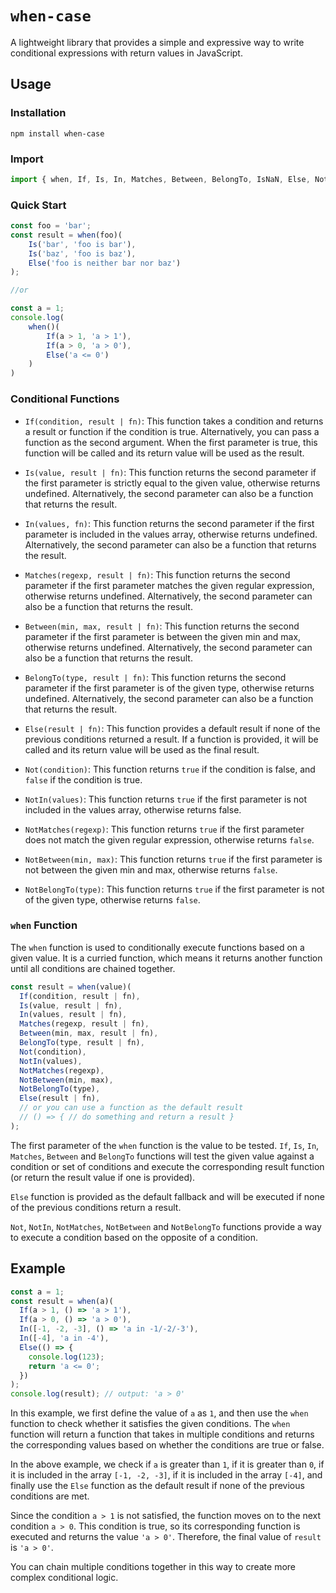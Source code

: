 # `when-case`
A lightweight library that provides a simple and expressive way to write conditional expressions with return values in JavaScript.
## Usage

### Installation
```shell
npm install when-case
```

### Import
```javascript
import { when, If, Is, In, Matches, Between, BelongTo, IsNaN, Else, Not, NotIn, NotMatches, NotBetween, NotBelongTo } from 'when-case';
```

### Quick Start
```javascript
const foo = 'bar';
const result = when(foo)(
    Is('bar', 'foo is bar'),
    Is('baz', 'foo is baz'),
    Else('foo is neither bar nor baz')
);

//or

const a = 1;
console.log(
    when()(
        If(a > 1, 'a > 1'),
        If(a > 0, 'a > 0'),
        Else('a <= 0')
    )
)
```

### Conditional Functions
- `If(condition, result | fn)`: This function takes a condition and returns a result or function if the condition is true. Alternatively, you can pass a function as the second argument. When the first parameter is true, this function will be called and its return value will be used as the result.

- `Is(value, result | fn)`: This function returns the second parameter if the first parameter is strictly equal to the given value, otherwise returns undefined. Alternatively, the second parameter can also be a function that returns the result.

- `In(values, fn)`: This function returns the second parameter if the first parameter is included in the values array, otherwise returns undefined. Alternatively, the second parameter can also be a function that returns the result.

- `Matches(regexp, result | fn)`: This function returns the second parameter if the first parameter matches the given regular expression, otherwise returns undefined. Alternatively, the second parameter can also be a function that returns the result.

- `Between(min, max, result | fn)`: This function returns the second parameter if the first parameter is between the given min and max, otherwise returns undefined. Alternatively, the second parameter can also be a function that returns the result.

- `BelongTo(type, result | fn)`: This function returns the second parameter if the first parameter is of the given type, otherwise returns undefined. Alternatively, the second parameter can also be a function that returns the result.

- `Else(result | fn)`: This function provides a default result if none of the previous conditions returned a result. If a function is provided, it will be called and its return value will be used as the final result.

- `Not(condition)`: This function returns `true` if the condition is false, and `false` if the condition is true.

- `NotIn(values)`: This function returns `true` if the first parameter is not included in the values array, otherwise returns false.

- `NotMatches(regexp)`: This function returns `true` if the first parameter does not match the given regular expression, otherwise returns `false`.

- `NotBetween(min, max)`: This function returns `true` if the first parameter is not between the given min and max, otherwise returns `false`.

- `NotBelongTo(type)`: This function returns `true` if the first parameter is not of the given type, otherwise returns `false`.

### `when` Function

The `when` function is used to conditionally execute functions based on a given value. It is a curried function, which means it returns another function until all conditions are chained together.


```javascript
const result = when(value)(
  If(condition, result | fn),
  Is(value, result | fn),
  In(values, result | fn),
  Matches(regexp, result | fn),
  Between(min, max, result | fn),
  BelongTo(type, result | fn),
  Not(condition),
  NotIn(values),
  NotMatches(regexp),
  NotBetween(min, max),
  NotBelongTo(type), 
  Else(result | fn),
  // or you can use a function as the default result
  // () => { // do something and return a result }
);
```

The first parameter of the `when` function is the value to be tested. `If`, `Is`, `In`, `Matches`, `Between` and `BelongTo` functions will test the given value against a condition or set of conditions and execute the corresponding result function (or return the result value if one is provided).

`Else` function is provided as the default fallback and will be executed if none of the previous conditions return a result.

`Not`, `NotIn`, `NotMatches`, `NotBetween` and `NotBelongTo` functions provide a way to execute a condition based on the opposite of a condition.

## Example

```javascript
const a = 1;
const result = when(a)(
  If(a > 1, () => 'a > 1'),
  If(a > 0, () => 'a > 0'),
  In([-1, -2, -3], () => 'a in -1/-2/-3'),
  In([-4], 'a in -4'),
  Else(() => {
    console.log(123);
    return 'a <= 0';
  })
);
console.log(result); // output: 'a > 0'
```

In this example, we first define the value of `a` as `1`, and then use the `when` function to check whether it satisfies the given conditions. The `when` function will return a function that takes in multiple conditions and returns the corresponding values based on whether the conditions are true or false.

In the above example, we check if `a` is greater than `1`, if it is greater than `0`, if it is included in the array `[-1, -2, -3]`, if it is included in the array `[-4]`, and finally use the `Else` function as the default result if none of the previous conditions are met.

Since the condition `a > 1` is not satisfied, the function moves on to the next condition `a > 0`. This condition is true, so its corresponding function is executed and returns the value `'a > 0'`. Therefore, the final value of `result` is `'a > 0'`.

You can chain multiple conditions together in this way to create more complex conditional logic.